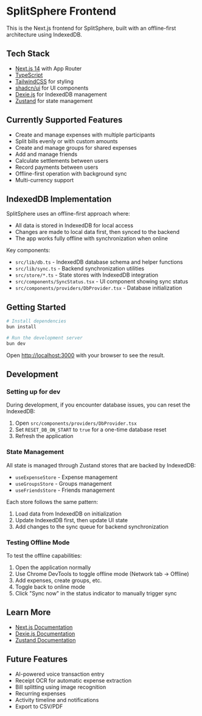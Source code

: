 # SplitSphere Frontend

This is the Next.js frontend for SplitSphere, built with an offline-first architecture using IndexedDB.

## Tech Stack

- [Next.js 14](https://nextjs.org) with App Router
- [TypeScript](https://www.typescriptlang.org/)
- [TailwindCSS](https://tailwindcss.com) for styling
- [shadcn/ui](https://ui.shadcn.com/) for UI components
- [Dexie.js](https://dexie.org/) for IndexedDB management
- [Zustand](https://zustand-demo.pmnd.rs/) for state management

## Currently Supported Features

- Create and manage expenses with multiple participants
- Split bills evenly or with custom amounts
- Create and manage groups for shared expenses
- Add and manage friends
- Calculate settlements between users
- Record payments between users
- Offline-first operation with background sync
- Multi-currency support

## IndexedDB Implementation

SplitSphere uses an offline-first approach where:

- All data is stored in IndexedDB for local access
- Changes are made to local data first, then synced to the backend
- The app works fully offline with synchronization when online

Key components:
- `src/lib/db.ts` - IndexedDB database schema and helper functions
- `src/lib/sync.ts` - Backend synchronization utilities
- `src/store/*.ts` - State stores with IndexedDB integration
- `src/components/SyncStatus.tsx` - UI component showing sync status
- `src/components/providers/DbProvider.tsx` - Database initialization

## Getting Started

```bash
# Install dependencies
bun install

# Run the development server
bun dev
```

Open [http://localhost:3000](http://localhost:3000) with your browser to see the result.

## Development

### Setting up for dev

During development, if you encounter database issues, you can reset the IndexedDB:

1. Open `src/components/providers/DbProvider.tsx`
2. Set `RESET_DB_ON_START` to `true` for a one-time database reset
3. Refresh the application

### State Management

All state is managed through Zustand stores that are backed by IndexedDB:

- `useExpenseStore` - Expense management
- `useGroupsStore` - Groups management
- `useFriendsStore` - Friends management

Each store follows the same pattern:
1. Load data from IndexedDB on initialization
2. Update IndexedDB first, then update UI state
3. Add changes to the sync queue for backend synchronization

### Testing Offline Mode

To test the offline capabilities:
1. Open the application normally
2. Use Chrome DevTools to toggle offline mode (Network tab → Offline)
3. Add expenses, create groups, etc.
4. Toggle back to online mode
5. Click "Sync now" in the status indicator to manually trigger sync

## Learn More

- [Next.js Documentation](https://nextjs.org/docs)
- [Dexie.js Documentation](https://dexie.org/docs/)
- [Zustand Documentation](https://docs.pmnd.rs/zustand/getting-started/introduction)

## Future Features

- AI-powered voice transaction entry
- Receipt OCR for automatic expense extraction
- Bill splitting using image recognition
- Recurring expenses
- Activity timeline and notifications
- Export to CSV/PDF
